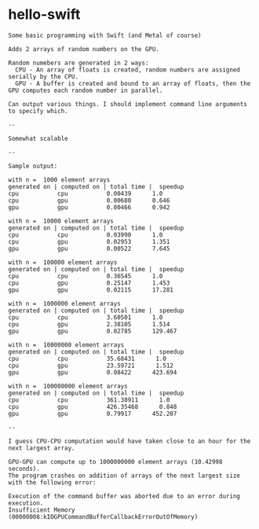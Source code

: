 # hello-swift
	Some basic programming with Swift (and Metal of course)

	Adds 2 arrays of random numbers on the GPU.

	Random numebers are generated in 2 ways:
	  CPU - An array of floats is created, random numbers are assigned serially by the CPU.
	  GPU - A buffer is created and bound to an array of floats, then the GPU computes each random number in parallel.

	Can output various things. I should implement command line arguments to specify which.

	--

	Somewhat scalable
	
	--
	
	Sample output:
	
	with n =  1000 element arrays
	generated on | computed on | total time |  speedup  
	cpu           cpu           0.00439      1.0
	cpu           gpu           0.00680      0.646
	gpu           gpu           0.00466      0.942

	with n =  10000 element arrays
	generated on | computed on | total time |  speedup  
	cpu           cpu           0.03990      1.0
	cpu           gpu           0.02953      1.351
	gpu           gpu           0.00522      7.645

	with n =  100000 element arrays
	generated on | computed on | total time |  speedup  
	cpu           cpu           0.36545      1.0
	cpu           gpu           0.25147      1.453
	gpu           gpu           0.02115      17.281

	with n =  1000000 element arrays
	generated on | computed on | total time |  speedup  
	cpu           cpu           3.60501      1.0
	cpu           gpu           2.38105      1.514
	gpu           gpu           0.02785      129.467
	
	with n =  10000000 element arrays
	generated on | computed on | total time |  speedup  
	cpu           cpu           35.68431      1.0
	cpu           gpu           23.59721      1.512
	gpu           gpu           0.08422      423.694

	with n =  100000000 element arrays
	generated on | computed on | total time |  speedup  
	cpu           cpu           361.38911      1.0
	cpu           gpu           426.35468      0.848
	gpu           gpu           0.79917      452.207
	
	--
	
	I guess CPU-CPU computation would have taken close to an hour for the next largest array.
	
	GPU-GPU can compute up to 1000000000 element arrays (10.42998 seconds). 
	The program crashes on addition of arrays of the next largest size with the following error:

	Execution of the command buffer was aborted due to an error during execution. 
	Insufficient Memory (00000008:kIOGPUCommandBufferCallbackErrorOutOfMemory)
